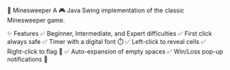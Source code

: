 🧨 Minesweeper
A 🎮 Java Swing implementation of the classic Minesweeper game.

✨ Features
✅ Beginner, Intermediate, and Expert difficulties
✅ First click always safe
✅ Timer with a digital font ⏱️
✅ Left-click to reveal cells
✅ Right-click to flag 🚩
✅ Auto-expansion of empty spaces
✅ Win/Loss pop-up notifications 🎉

